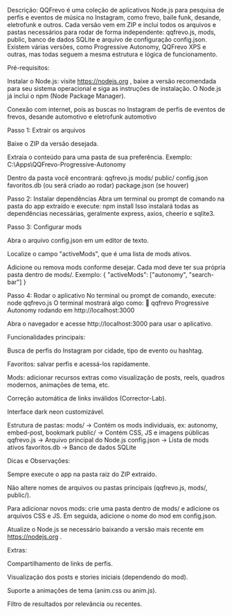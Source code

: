 Descrição:
QQFrevo é uma coleção de aplicativos Node.js para pesquisa de perfis e eventos de música no Instagram, como frevo, baile funk, desande, eletrofunk e outros. Cada versão vem em ZIP e inclui todos os arquivos e pastas necessários para rodar de forma independente: qqfrevo.js, mods, public, banco de dados SQLite e arquivo de configuração config.json. Existem várias versões, como Progressive Autonomy, QQFrevo XPS e outras, mas todas seguem a mesma estrutura e lógica de funcionamento.

Pré-requisitos:

Instalar o Node.js: visite https://nodejs.org
, baixe a versão recomendada para seu sistema operacional e siga as instruções de instalação. O Node.js já inclui o npm (Node Package Manager).

Conexão com internet, pois as buscas no Instagram de perfis de eventos de frevos, desande automotivo e eletrofunk automotivo

Passo 1: Extrair os arquivos

Baixe o ZIP da versão desejada.

Extraia o conteúdo para uma pasta de sua preferência. Exemplo: C:\Apps\QQFrevo-Progressive-Autonomy

Dentro da pasta você encontrará:
qqfrevo.js
mods/
public/
config.json
favoritos.db (ou será criado ao rodar)
package.json (se houver)

Passo 2: Instalar dependências
Abra um terminal ou prompt de comando na pasta do app extraído e execute:
npm install
Isso instalará todas as dependências necessárias, geralmente express, axios, cheerio e sqlite3.

Passo 3: Configurar mods

Abra o arquivo config.json em um editor de texto.

Localize o campo "activeMods", que é uma lista de mods ativos.

Adicione ou remova mods conforme desejar. Cada mod deve ter sua própria pasta dentro de mods/.
Exemplo:
{
"activeMods": ["autonomy", "search-bar"]
}

Passo 4: Rodar o aplicativo
No terminal ou prompt de comando, execute:
node qqfrevo.js
O terminal mostrará algo como:
🚀 qqfrevo Progressive Autonomy rodando em http://localhost:3000

Abra o navegador e acesse http://localhost:3000
 para usar o aplicativo.

Funcionalidades principais:

Busca de perfis do Instagram por cidade, tipo de evento ou hashtag.

Favoritos: salvar perfis e acessá-los rapidamente.

Mods: adicionar recursos extras como visualização de posts, reels, quadros modernos, animações de tema, etc.

Correção automática de links inválidos (Corrector-Lab).

Interface dark neon customizável.

Estrutura de pastas:
mods/ → Contém os mods individuais, ex: autonomy, embed-post, bookmark
public/ → Contém CSS, JS e imagens públicas
qqfrevo.js → Arquivo principal do Node.js
config.json → Lista de mods ativos
favoritos.db → Banco de dados SQLite

Dicas e Observações:

Sempre execute o app na pasta raiz do ZIP extraído.

Não altere nomes de arquivos ou pastas principais (qqfrevo.js, mods/, public/).

Para adicionar novos mods: crie uma pasta dentro de mods/ e adicione os arquivos CSS e JS. Em seguida, adicione o nome do mod em config.json.

Atualize o Node.js se necessário baixando a versão mais recente em https://nodejs.org
.

Extras:

Compartilhamento de links de perfis.

Visualização dos posts e stories iniciais (dependendo do mod).

Suporte a animações de tema (anim.css ou anim.js).

Filtro de resultados por relevância ou recentes.

